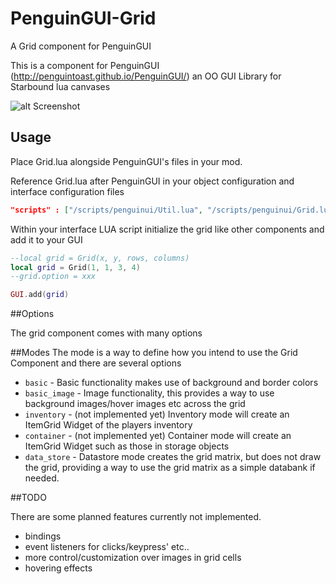 PenguinGUI-Grid
===============

A Grid component for PenguinGUI


This is a component for PenguinGUI (http://penguintoast.github.io/PenguinGUI/) an OO GUI Library for Starbound lua canvases

![alt Screenshot](http://i.imgur.com/YQAQtND.jpg)

## Usage
Place Grid.lua alongside PenguinGUI's files in your mod.

Reference Grid.lua after PenguinGUI in your object configuration and interface configuration files
```json
"scripts" : ["/scripts/penguinui/Util.lua", "/scripts/penguinui/Grid.lua"]
```

Within your interface LUA script initialize the grid like other components and add it to your GUI
```lua
--local grid = Grid(x, y, rows, columns)
local grid = Grid(1, 1, 3, 4)
--grid.option = xxx

GUI.add(grid)
```

##Options

The grid component comes with many options

##Modes
The mode is a way to define how you intend to use the Grid Component and there are several options

* `basic` - Basic functionality makes use of background and border colors
* `basic_image` - Image functionality, this provides a way to use background images/hover images etc across the grid
* `inventory` - (not implemented yet) Inventory mode will create an ItemGrid Widget of the players inventory
* `container` - (not implemented yet) Container mode will create an ItemGrid Widget such as those in storage objects
* `data_store` - Datastore mode creates the grid matrix, but does not draw the grid, providing a way to use the grid matrix as a simple databank if needed. 

##TODO

There are some planned features currently not implemented.
* bindings
* event listeners for clicks/keypress' etc..
* more control/customization over images in grid cells
* hovering effects


